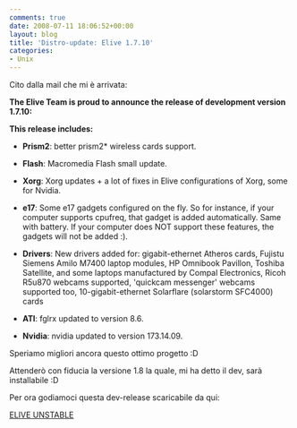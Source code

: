 ```yaml
---
comments: true
date: 2008-07-11 18:06:52+00:00
layout: blog
title: 'Distro-update: Elive 1.7.10'
categories:
- Unix
---
```


Cito dalla mail che mi è arrivata:

**The Elive Team is proud to announce the release of development     version 1.7.10:**

**This release includes:**



	
  * **Prism2**: better prism2* wireless cards support.

	
  * **Flash**: Macromedia Flash small update.

	
  * **Xorg**: Xorg updates + a lot of fixes in Elive configurations of Xorg, some for Nvidia.

	
  * **e17**: Some e17 gadgets configured on the fly. So for instance, if your computer supports cpufreq, that gadget is added automatically. Same with battery. If your computer does NOT support these features, the gadgets will not be added :).

	
  * **Drivers**: New drivers added for: gigabit-ethernet Atheros cards, Fujistu Siemens Amilo M7400 laptop modules, HP Omnibook Pavillon, Toshiba Satellite, and some laptops manufactured by Compal Electronics, Ricoh R5u870 webcams supported, 'quickcam messenger' webcams supported too, 10-gigabit-ethernet Solarflare (solarstorm SFC4000) cards

	
  * **ATI**: fglrx updated to version 8.6.

	
  * **Nvidia**: nvidia updated to version 173.14.09.


Speriamo migliori ancora questo ottimo progetto :D

Attenderò con fiducia la versione 1.8 la quale, mi ha detto il dev, sarà installabile :D

Per ora godiamoci questa dev-release scaricabile da qui:

[ELIVE UNSTABLE](http://www.elivecd.org/Download/Development)
